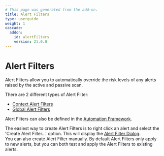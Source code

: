 ```yaml
---
# This page was generated from the add-on.
title: Alert Filters
type: userguide
weight: 1
cascade:
  addon:
    id: alertFilters
    version: 21.0.0
---
```


# Alert Filters

Alert Filters allow you to automatically override the risk levels
of any alerts raised by the active and passive scan.

There are 2 different types of Alert Filter:

* [Context Alert Filters](/docs/desktop/addons/alert-filters/contextalertfilter/)
* [Global Alert Filters](/docs/desktop/addons/alert-filters/globalalertfilter/)

Alert Filters can also be defined in the [Automation Framework](/docs/desktop/addons/alert-filters/automation/).


The easiest way to create Alert Filters is to right click an alert and select
the 'Create Alert Filter...' option. This will display the
[Alert Filter Dialog](/docs/desktop/addons/alert-filters/alertfilterdialog/).  
You can also create Alert Filter manually.
By default Alert Filters only apply to new alerts, but you can both test and apply the Alert Filters to existing alerts.
